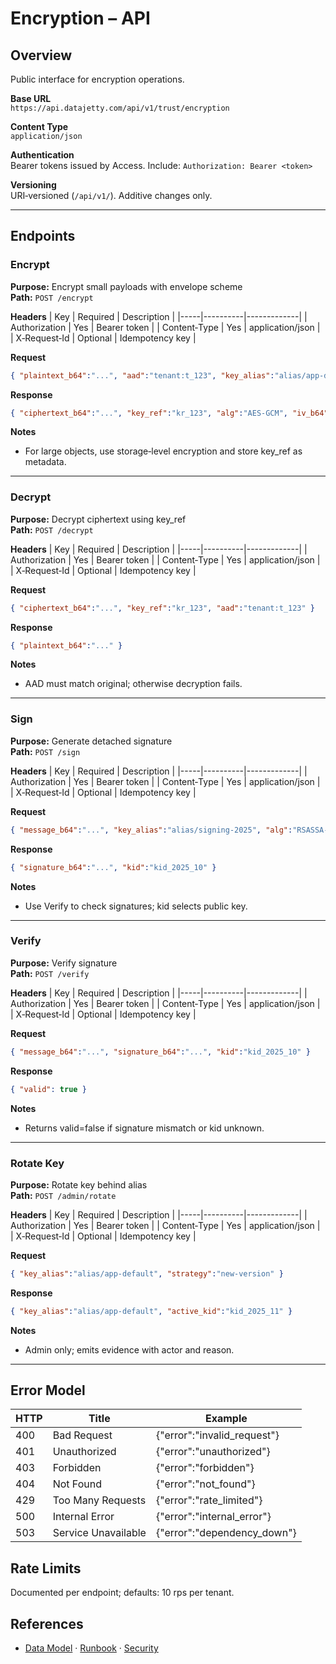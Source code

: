 # Encryption – API

## Overview
Public interface for encryption operations.

**Base URL**  
`https://api.datajetty.com/api/v1/trust/encryption`

**Content Type**  
`application/json`

**Authentication**  
Bearer tokens issued by Access. Include: `Authorization: Bearer <token>`

**Versioning**  
URI‑versioned (`/api/v1/`). Additive changes only.

---

## Endpoints

### Encrypt
**Purpose:** Encrypt small payloads with envelope scheme  
**Path:** `POST /encrypt`

**Headers**
| Key | Required | Description |
|-----|----------|-------------|
| Authorization | Yes | Bearer token |
| Content‑Type | Yes | application/json |
| X‑Request‑Id | Optional | Idempotency key |

**Request**
```json
{ "plaintext_b64":"...", "aad":"tenant:t_123", "key_alias":"alias/app-default" }
```

**Response**
```json
{ "ciphertext_b64":"...", "key_ref":"kr_123", "alg":"AES-GCM", "iv_b64":"..." }
```

**Notes**
- For large objects, use storage‑level encryption and store key_ref as metadata.

---

### Decrypt
**Purpose:** Decrypt ciphertext using key_ref  
**Path:** `POST /decrypt`

**Headers**
| Key | Required | Description |
|-----|----------|-------------|
| Authorization | Yes | Bearer token |
| Content‑Type | Yes | application/json |
| X‑Request‑Id | Optional | Idempotency key |

**Request**
```json
{ "ciphertext_b64":"...", "key_ref":"kr_123", "aad":"tenant:t_123" }
```

**Response**
```json
{ "plaintext_b64":"..." }
```

**Notes**
- AAD must match original; otherwise decryption fails.

---

### Sign
**Purpose:** Generate detached signature  
**Path:** `POST /sign`

**Headers**
| Key | Required | Description |
|-----|----------|-------------|
| Authorization | Yes | Bearer token |
| Content‑Type | Yes | application/json |
| X‑Request‑Id | Optional | Idempotency key |

**Request**
```json
{ "message_b64":"...", "key_alias":"alias/signing-2025", "alg":"RSASSA-PSS" }
```

**Response**
```json
{ "signature_b64":"...", "kid":"kid_2025_10" }
```

**Notes**
- Use Verify to check signatures; kid selects public key.

---

### Verify
**Purpose:** Verify signature  
**Path:** `POST /verify`

**Headers**
| Key | Required | Description |
|-----|----------|-------------|
| Authorization | Yes | Bearer token |
| Content‑Type | Yes | application/json |
| X‑Request‑Id | Optional | Idempotency key |

**Request**
```json
{ "message_b64":"...", "signature_b64":"...", "kid":"kid_2025_10" }
```

**Response**
```json
{ "valid": true }
```

**Notes**
- Returns valid=false if signature mismatch or kid unknown.

---

### Rotate Key
**Purpose:** Rotate key behind alias  
**Path:** `POST /admin/rotate`

**Headers**
| Key | Required | Description |
|-----|----------|-------------|
| Authorization | Yes | Bearer token |
| Content‑Type | Yes | application/json |
| X‑Request‑Id | Optional | Idempotency key |

**Request**
```json
{ "key_alias":"alias/app-default", "strategy":"new-version" }
```

**Response**
```json
{ "key_alias":"alias/app-default", "active_kid":"kid_2025_11" }
```

**Notes**
- Admin only; emits evidence with actor and reason.

---

## Error Model
| HTTP | Title | Example |
|------|-------|---------|
| 400 | Bad Request | {"error":"invalid_request"} |
| 401 | Unauthorized | {"error":"unauthorized"} |
| 403 | Forbidden | {"error":"forbidden"} |
| 404 | Not Found | {"error":"not_found"} |
| 429 | Too Many Requests | {"error":"rate_limited"} |
| 500 | Internal Error | {"error":"internal_error"} |
| 503 | Service Unavailable | {"error":"dependency_down"} |

## Rate Limits
Documented per endpoint; defaults: 10 rps per tenant.

## References
- [Data Model](data-model.md) · [Runbook](runbook.md) · [Security](security.md)

